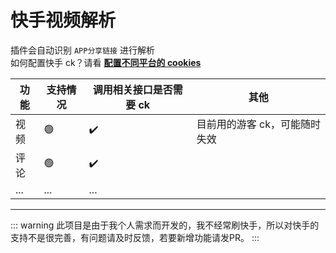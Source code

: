 # 快手视频解析

插件会自动识别 `APP分享链接` 进行解析<br>
如何配置快手 ck？请看 [**配置不同平台的 cookies**](../../other/ck.md)

| 功能 | 支持情况 | 调用相关接口是否需要 ck | 其他                          |
| ---- | -------- | ----------------------- | ----------------------------- |
| 视频 | 🟢       | ✔️                      | 目前用的游客 ck，可能随时失效 |
| 评论 | 🟢       | ✔️                      |                               |
| ...  | ...      | ...                     |                               |

---

::: warning
此项目是由于我个人需求而开发的，我不经常刷快手，所以对快手的支持不是很完善，有问题请及时反馈，若要新增功能请发PR。
:::